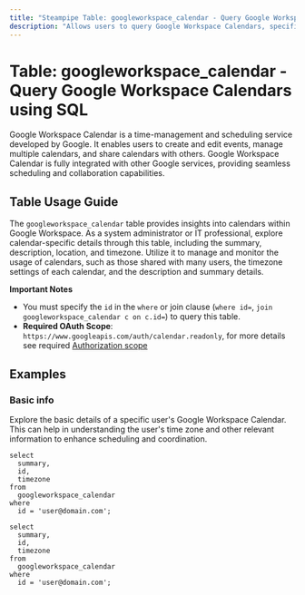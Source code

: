 ```yaml
---
title: "Steampipe Table: googleworkspace_calendar - Query Google Workspace Calendars using SQL"
description: "Allows users to query Google Workspace Calendars, specifically the details of each calendar such as the summary, description, location, timezone, and more."
---
```


# Table: googleworkspace_calendar - Query Google Workspace Calendars using SQL

Google Workspace Calendar is a time-management and scheduling service developed by Google. It enables users to create and edit events, manage multiple calendars, and share calendars with others. Google Workspace Calendar is fully integrated with other Google services, providing seamless scheduling and collaboration capabilities.

## Table Usage Guide

The `googleworkspace_calendar` table provides insights into calendars within Google Workspace. As a system administrator or IT professional, explore calendar-specific details through this table, including the summary, description, location, and timezone. Utilize it to manage and monitor the usage of calendars, such as those shared with many users, the timezone settings of each calendar, and the description and summary details.

**Important Notes**
- You must specify the `id` in the `where` or join clause (`where id=`, `join googleworkspace_calendar c on c.id=`) to query this table.
- **Required OAuth Scope**: `https://www.googleapis.com/auth/calendar.readonly`, for more details see required [Authorization scope](https://developers.google.com/workspace/calendar/api/v3/reference/calendars/get#auth)

## Examples

### Basic info
Explore the basic details of a specific user's Google Workspace Calendar. This can help in understanding the user's time zone and other relevant information to enhance scheduling and coordination.

```sql+postgres
select
  summary,
  id,
  timezone
from
  googleworkspace_calendar
where
  id = 'user@domain.com';
```

```sql+sqlite
select
  summary,
  id,
  timezone
from
  googleworkspace_calendar
where
  id = 'user@domain.com';
```
